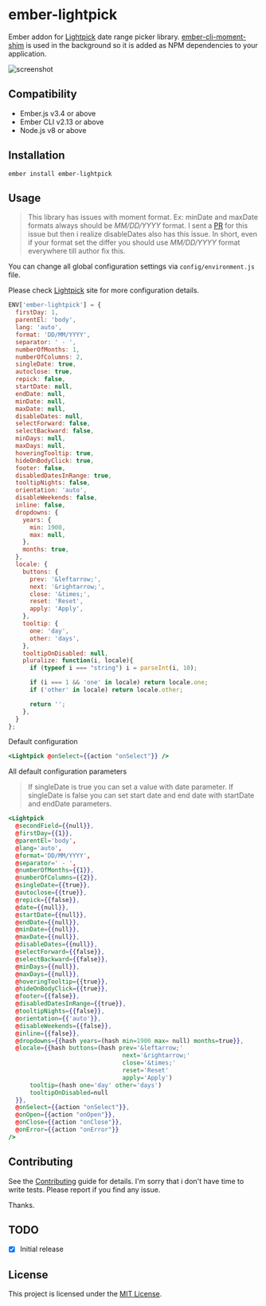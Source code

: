 ember-lightpick
==============================================================================

Ember addon for [Lightpick](https://wakirin.github.io/Lightpick/) date range picker library.
[ember-cli-moment-shim](https://github.com/jasonmit/ember-cli-moment-shim) is used in the background so it is added as NPM dependencies to your application.

![screenshot](https://wakirin.github.io/Lightpick_new_style.gif)


Compatibility
------------------------------------------------------------------------------

* Ember.js v3.4 or above
* Ember CLI v2.13 or above
* Node.js v8 or above


Installation
------------------------------------------------------------------------------

```
ember install ember-lightpick
```


Usage
------------------------------------------------------------------------------

> This library has issues with moment format. Ex: minDate and maxDate formats always should be *MM/DD/YYYY* format.
> I sent a [PR](https://github.com/wakirin/Lightpick/pull/92) for this issue but then i realize disableDates also has this issue.
> In short, even if your format set the differ you should use *MM/DD/YYYY* format everywhere till author fix this.

You can change all global configuration settings via `config/environment.js` file.

Please check [Lightpick](https://wakirin.github.io/Lightpick/) site for more configuration details.

```javascript
ENV['ember-lightpick'] = {
  firstDay: 1,
  parentEl: 'body',
  lang: 'auto',
  format: 'DD/MM/YYYY',
  separator: ' - ',
  numberOfMonths: 1,
  numberOfColumns: 2,
  singleDate: true,
  autoclose: true,
  repick: false,
  startDate: null,
  endDate: null,
  minDate: null,
  maxDate: null,
  disableDates: null,
  selectForward: false,
  selectBackward: false,
  minDays: null,
  maxDays: null,
  hoveringTooltip: true,
  hideOnBodyClick: true,
  footer: false,
  disabledDatesInRange: true,
  tooltipNights: false,
  orientation: 'auto',
  disableWeekends: false,
  inline: false,
  dropdowns: {
    years: {
      min: 1900,
      max: null,
    },
    months: true,
  },
  locale: {
    buttons: {
      prev: '&leftarrow;',
      next: '&rightarrow;',
      close: '&times;',
      reset: 'Reset',
      apply: 'Apply',
    },
    tooltip: {
      one: 'day',
      other: 'days',
    },
    tooltipOnDisabled: null,
    pluralize: function(i, locale){
      if (typeof i === "string") i = parseInt(i, 10);

      if (i === 1 && 'one' in locale) return locale.one;
      if ('other' in locale) return locale.other;

      return '';
    },
  }
};
```

Default configuration

``` handlebars
<Lightpick @onSelect={{action "onSelect"}} />
```

All default configuration parameters

> If singleDate is true you can set a value with date parameter.
> If singleDate is false you can set start date and end date with startDate and endDate parameters.

``` handlebars
<Lightpick
  @secondField={{null}},
  @firstDay={{1}},
  @parentEl='body',
  @lang='auto',
  @format='DD/MM/YYYY',
  @separator=' - ',
  @numberOfMonths={{1}},
  @numberOfColumns={{2}},
  @singleDate={{true}},
  @autoclose={{true}},
  @repick={{false}},
  @date={{null}},
  @startDate={{null}},
  @endDate={{null}},
  @minDate={{null}},
  @maxDate={{null}},
  @disableDates={{null}},
  @selectForward={{false}},
  @selectBackward={{false}},
  @minDays={{null}},
  @maxDays={{null}},
  @hoveringTooltip={{true}},
  @hideOnBodyClick={{true}},
  @footer={{false}},
  @disabledDatesInRange={{true}},
  @tooltipNights={{false}},
  @orientation={{'auto'}},
  @disableWeekends={{false}},
  @inline={{false}},
  @dropdowns={{hash years=(hash min=1900 max= null) months=true}},
  @locale={{hash buttons=(hash prev='&leftarrow;'
                                next='&rightarrow;'
                                close='&times;'
                                reset='Reset'
                                apply='Apply')
      tooltip=(hash one='day' other='days')
      tooltipOnDisabled=null
  }},
  @onSelect={{action "onSelect"}},
  @onOpen={{action "onOpen"}},
  @onClose={{action "onClose"}},
  @onError={{action "onError"}}
/>
```

Contributing
------------------------------------------------------------------------------

See the [Contributing](CONTRIBUTING.md) guide for details.
I'm sorry that i don't have time to write tests. Please report if you find any issue.

Thanks.

TODO
------------------------------------------------------------------------------
- [X] Initial release

License
------------------------------------------------------------------------------

This project is licensed under the [MIT License](LICENSE.md).
